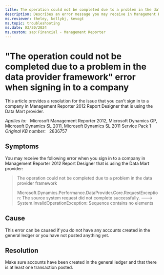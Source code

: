 ```yaml
---
title: The operation could not be completed due to a problem in the data provider framework error when you sign in to a company
description: Describes an error message you may receive in Management Reporter 2012. Provides a resolution.
ms.reviewer: theley, kellybj, kevogt
ms.topic: troubleshooting
ms.date: 03/20/2024
ms.custom: sap:Financial - Management Reporter
---
```

# "The operation could not be completed due to a problem in the data provider framework" error when signing in to a company

This article provides a resolution for the issue that you can't sign in to a company in Management Reporter 2012 Report Designer that is using the Data Mart provider.

_Applies to:_ &nbsp; Microsoft Management Reporter 2012, Microsoft Dynamics GP, Microsoft Dynamics SL 2011, Microsoft Dynamics SL 2011 Service Pack 1  
_Original KB number:_ &nbsp; 2836757

## Symptoms

You may receive the following error when you sign in to a company in Management Reporter 2012 Report Designer that is using the Data Mart provider:

> The operation could not be completed due to a problem in the data provider framework
>
> Microsoft.Dynamics.Performance.DataProvider.Core.RequestException: The source system request did not complete successfully. ---> System.InvalidOperationException: Sequence contains no elements

## Cause

This error can be caused if you do not have any accounts created in the general ledger or you have not posted anything yet.

## Resolution

Make sure accounts have been created in the general ledger and that there is at least one transaction posted.
